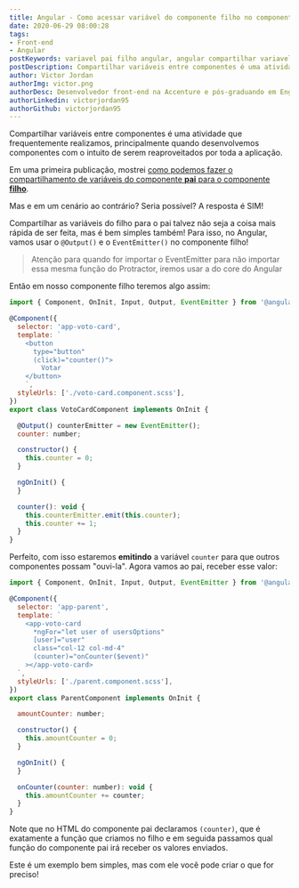 ```yaml
---
title: Angular - Como acessar variável do componente filho no componente pai
date: 2020-06-29 08:00:28
tags:
- Front-end
- Angular
postKeywords: variavel pai filho angular, angular compartilhar variavel, compartilhar angular, shared variable angular, output angular, eventemitter angular, front-end
postDescription: Compartilhar variáveis entre componentes é uma atividade que frequentemente realizamos, principalmente quando desenvolvemos componentes com o intuito de serem reaproveitados por toda a aplicação. Compartilhar as variáveis do filho para o pai talvez não seja a coisa mais rápida de ser feita, mas é bem simples também!
author: Victor Jordan
authorImg: victor.png
authorDesc: Desenvolvedor front-end na Accenture e pós-graduando em Engenharia de Software pela PUC-MG e formado em Banco de Dados pela Fatec, apaixonado por usabilidade, performance e UX!
authorLinkedin: victorjordan95
authorGithub: victorjordan95
---
```


Compartilhar variáveis entre componentes é uma atividade que frequentemente realizamos, principalmente quando desenvolvemos componentes com o intuito de serem reaproveitados por toda a aplicação.

Em uma primeira publicação, mostrei [como podemos fazer o compartilhamento de variáveis do componente **pai** para o componente **filho**](https://backefront.com.br/compartilhando-variaveis-angular/).

Mas e em um cenário ao contrário? Seria possível?
A resposta é SIM!

<!-- more -->

Compartilhar as variáveis do filho para o pai talvez não seja a coisa mais rápida de ser feita, mas é bem simples também!
Para isso, no Angular, vamos usar o `@Output()` e o `EventEmitter()` no componente filho!

> Atenção para quando for importar o EventEmitter para não importar essa mesma função do Protractor, iremos usar a do core do Angular

Então em nosso componente filho teremos algo assim:

```javascript
import { Component, OnInit, Input, Output, EventEmitter } from '@angular/core';

@Component({
  selector: 'app-voto-card',
  template: `
	<button
      type="button"
      (click)="counter()">
		Votar
	</button>
	`,
  styleUrls: ['./voto-card.component.scss'],
})
export class VotoCardComponent implements OnInit {

  @Output() counterEmitter = new EventEmitter();
  counter: number;

  constructor() {
    this.counter = 0;
  }

  ngOnInit() {
  }

  counter(): void {
    this.counterEmitter.emit(this.counter);
    this.counter += 1;
  }
}
```

Perfeito, com isso estaremos **emitindo** a variável `counter` para que outros componentes possam "ouvi-la".
Agora vamos ao pai, receber esse valor:

```javascript
import { Component, OnInit, Input, Output, EventEmitter } from '@angular/core';

@Component({
  selector: 'app-parent',
  template: `
    <app-voto-card
      *ngFor="let user of usersOptions"
      [user]="user"
      class="col-12 col-md-4"
      (counter)="onCounter($event)"
    ></app-voto-card>
  `,
  styleUrls: ['./parent.component.scss'],
})
export class ParentComponent implements OnInit {

  amountCounter: number;

  constructor() {
    this.amountCounter = 0;
  }

  ngOnInit() {
  }

  onCounter(counter: number): void {
    this.amountCounter += counter;
  }
}
```

Note que no HTML do componente pai declaramos `(counter)`, que é exatamente a função que criamos no filho e em seguida passamos qual função do componente pai irá receber os valores enviados.

Este é um exemplo bem simples, mas com ele você pode criar o que for preciso! 